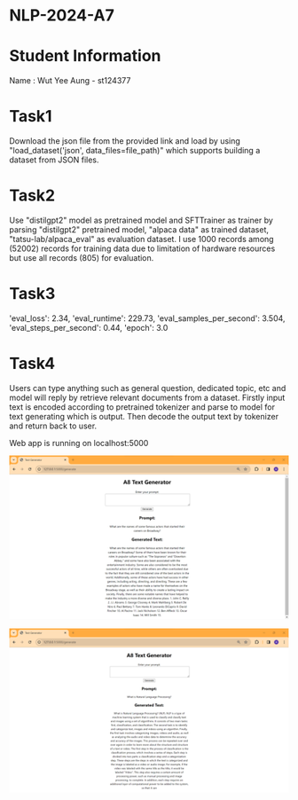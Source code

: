 # NLP-2024-A7

# Student Information

Name : Wut Yee Aung - st124377

# Task1

Download the json file from the provided link and load by using "load_dataset('json', data_files=file_path)" which supports building a dataset from JSON files.

# Task2
Use "distilgpt2" model as pretrained model and SFTTrainer as trainer by parsing "distilgpt2" pretrained model, "alpaca data" as trained dataset, "tatsu-lab/alpaca_eval" as evaluation dataset. I use 1000 records among (52002) records for training data due to limitation of hardware resources but use all records (805) for evaluation.

# Task3
'eval_loss': 2.34,
'eval_runtime': 229.73,
'eval_samples_per_second': 3.504,
'eval_steps_per_second': 0.44,
'epoch': 3.0

# Task4
Users can type anything such as general question, dedicated topic, etc and model will reply by retrieve relevant documents from a dataset. Firstly input text is encoded according to pretrained tokenizer and parse to model for text generating which is output. Then decode the output text by tokenizer and return back to user.

Web app is running on localhost:5000

![Prompt-1](figures/web_app_01.png)

![Prompt-2](figures/web_app_02.png)